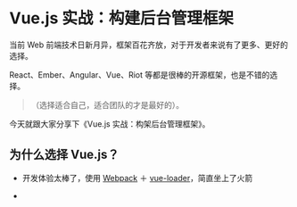 Vue.js 实战：构建后台管理框架
============

当前 Web 前端技术日新月异，框架百花齐放，对于开发者来说有了更多、更好的选择。

React、Ember、Angular、Vue、Riot 等都是很棒的开源框架，也是不错的选择。

>（选择适合自己，适合团队的才是最好的）。

今天就跟大家分享下《Vue.js 实战：构架后台管理框架》。

## 为什么选择 Vue.js？

* 开发体验太棒了，使用 [Webpack][] ＋ [vue-loader][]，简直坐上了火箭

* 


[Webpack]: http://webpack.github.io/
[vue-loader]: https://github.com/vuejs/vue-loader


